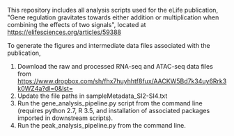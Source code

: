 This repository includes all analysis scripts used for the eLife publication, "Gene regulation gravitates towards either addition or multiplication when combining the effects of two signals", located at https://elifesciences.org/articles/59388

To generate the figures and intermediate data files associated with the publication, 

1. Download the raw and processed RNA-seq and ATAC-seq data files from https://www.dropbox.com/sh/fhx7huyhhtf8fux/AACKW5Bd7k34uy6Rrk3k0WZ4a?dl=0&lst=
2. Update the file paths in sampleMetadata_SI2-SI4.txt
3. Run the gene_analysis_pipeline.py script from the command line (requires python 2.7, R 3.5, and installation of associated packages imported in downstream scripts).
4. Run the peak_analysis_pipeline.py from the command line.

